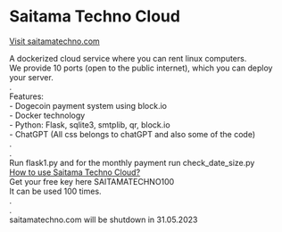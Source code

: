 # Saitama Techno Cloud
<a href="https://saitamatechno.com" target="_blank">Visit saitamatechno.com</a>
<div>A dockerized cloud service where you can rent linux computers.</div>
<div>We provide 10 ports (open to the public internet), which you can deploy your server.</div>
<div>.</div>
<div>Features:</div>
<div> - Dogecoin payment system using block.io</div>
<div> - Docker technology</div>
<div> - Python: Flask, sqlite3, smtplib, qr, block.io</div>
<div> - ChatGPT (All css belongs to chatGPT and also some of the code)</div>
<div>.</div>
<div>.</div>
<div>Run flask1.py and for the monthly payment run check_date_size.py</div>
<a href="https://www.youtube.com/watch?v=wrr9EloRCpQ" target="_blank">How to use Saitama Techno Cloud?</a>
<div>Get your free key here SAITAMATECHNO100</div>
<div>It can be used 100 times.</div>
<div>.</div>
<div>.</div>
<div>saitamatechno.com will be shutdown in 31.05.2023</div>
